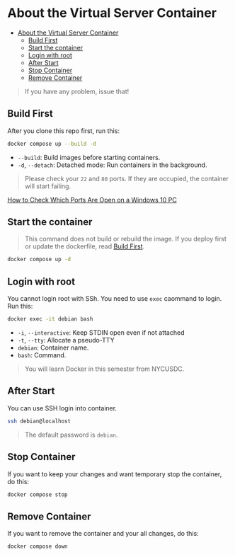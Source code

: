 # About the Virtual Server Container

- [About the Virtual Server Container](#about-the-virtual-server-container)
  - [Build First](#build-first)
  - [Start the container](#start-the-container)
  - [Login with root](#login-with-root)
  - [After Start](#after-start)
  - [Stop Container](#stop-container)
  - [Remove Container](#remove-container)

> If you have any problem, issue that!

## Build First

After you clone this repo first, run this:

```bash
docker compose up --build -d
```

- `--build`: Build images before starting containers.
- `-d`, `--detach`: Detached mode: Run containers in the background.

> Please check your `22` and `80` ports. If they are occupied, the container will start failing.

[How to Check Which Ports Are Open on a Windows 10 PC](https://www.alphr.com/how-to-check-which-ports-open-windows-10-pc/)

## Start the container

> This command does not build or rebuild the image. If you deploy first or update the dockerfile,
> read [Build First](#build-first).

```bash
docker compose up -d
```

## Login with root

You cannot login root with SSh. You need to use `exec` caommand to login. Run this:

```bash
docker exec -it debian bash
```

- `-i`, `--interactive`: Keep STDIN open even if not attached
- `-t`, `--tty`: Allocate a pseudo-TTY
- `debian`: Container name.
- `bash`: Command.

> You will learn Docker in this semester from NYCUSDC.

## After Start

You can use SSH login into container.

```bash
ssh debian@localhost
```

> The default password is `debian`.

## Stop Container

If you want to keep your changes and want temporary stop the container, do this:

```bash
docker compose stop
```

## Remove Container

If you want to remove the container and your all changes, do this:

```bash
docker compose down
```
